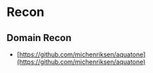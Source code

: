 # Recon

## Domain Recon

* [https://github.com/michenriksen/aquatone](https://github.com/michenriksen/aquatone)

